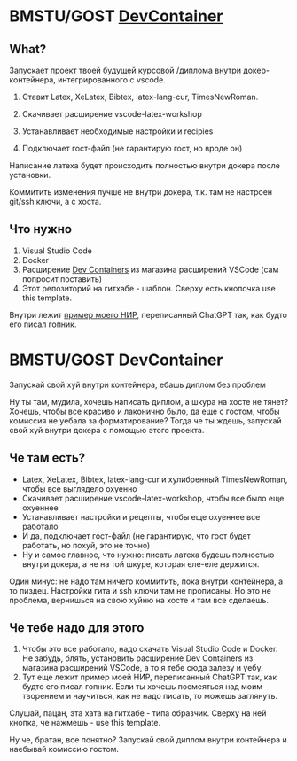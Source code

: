 # BMSTU/GOST [DevContainer](https://code.visualstudio.com/docs/devcontainers/containers)


## What?

Запускает проект твоей будущей курсовой /диплома внутри докер-контейнера, интегрированного с vscode.

1. Ставит Latex, XeLatex, Bibtex, latex-lang-cur, TimesNewRoman.

2. Скачивает расширение vscode-latex-workshop

3. Устанавливает необходимые настройки и recipies

4. Подключает гост-файл (не гарантирую гост, но вроде он)

Написание латеха будет происходить полностью внутри докера после установки.

Коммитить изменения лучше не внутри докера, т.к. там не настроен git/ssh ключи, а с хоста.

## Что нужно

1. Visual Studio Code
2. Docker
3. Расширение [Dev Containers](https://marketplace.visualstudio.com/items?itemName=ms-vscode-remote.remote-containers) из магазина расширений VSCode (сам попросит поставить)
4. Этот репозиторий на гитхабе - шаблон. Сверху есть кнопочка use this template.

Внутри лежит [пример моего НИР](https://github.com/awarebayes/bmstu-latex-devcontainer/blob/master/src/report/report.pdf), переписанный ChatGPT так, как будто его писал гопник.

# BMSTU/GOST DevContainer

Запускай свой хуй внутри контейнера, ебашь диплом без проблем

Ну ты там, мудила, хочешь написать диплом, а шкура на хосте не тянет? Хочешь, чтобы все красиво и лаконично было, да еще с гостом, чтобы комиссия не уебала за форматирование? Тогда че ты ждешь, запускай свой хуй внутри докера с помощью этого проекта.

## Че там есть?

- Latex, XeLatex, Bibtex, latex-lang-cur и хулибренный TimesNewRoman, чтобы все выглядело охуенно
- Скачивает расширение vscode-latex-workshop, чтобы все было еще охуеннее
- Устанавливает настройки и рецепты, чтобы еще охуеннее все работало
- И да, подключает гост-файл (не гарантирую, что гост будет работать, но похуй, это не точно)
- Ну и самое главное, что нужно: писать латеха будешь полностью внутри докера, а не на той шкуре, которая еле-еле держится.

Один минус: не надо там ничего коммитить, пока внутри контейнера, а то пиздец. Настройки гита и ssh ключи там не прописаны. Но это не проблема, вернишься на свою хуйню на хосте и там все сделаешь.

## Че тебе надо для этого

1. Чтобы это все работало, надо скачать Visual Studio Code и Docker. Не забудь, блять, установить расширение Dev Containers из магазина расширений VSCode, а то я тебе сюда залезу и уебу.
2. Тут еще лежит пример моей НИР, переписанный ChatGPT так, как будто его писал гопник. Если ты хочешь посмеяться над моим творением и научиться, как не надо писать, то можешь заглянуть.

Слушай, пацан, эта хата на гитхабе - типа образчик. Сверху на ней кнопка, че нажмешь - use this template.

Ну че, братан, все понятно? Запускай свой диплом внутри контейнера и наебывай комиссию гостом.

